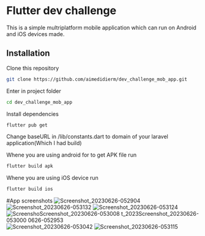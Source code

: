 
# Flutter dev challenge

This is a simple multriplatform mobile application which can run on Android and iOS devices made.

## Installation

Clone this repository

```bash
git clone https://github.com/aimedidierm/dev_challenge_mob_app.git
```

Enter in project folder

```bash
cd dev_challenge_mob_app
```

Install dependencies

```bash
flutter pub get
```

Change baseURL in /lib/constants.dart to domain of your laravel application(Which I had build)

Whene you are using android for to get APK file run

```bash
flutter build apk
```
Whene you are using iOS device run

```bash
flutter build ios
```
#App screenshots
![Screenshot_20230626-052904](https://github.com/aimedidierm/dev_challenge_mob_app/assets/73910734/81f58241-772d-4208-8f6f-2f6614d3e1fd)
![Screenshot_20230626-053132](https://github.com/aimedidierm/dev_challenge_mob_app/assets/73910734/cca5734d-5b29-4c5b-a4d5-c1ae5a904ca9)
![Screenshot_20230626-053124](https://github.com/aimedidierm/dev_challenge_mob_app/assets/73910734/b06a0bcf-ace6-4bcc-9728-9d1b6c404966)
![Screensho![Screenshot_20230626-053008](https://github.com/aimedidierm/dev_challenge_mob_app/assets/73910734/3ca94bdc-b113-4890-b850-bdf63aa4f629)
t_2023![Screenshot_20230626-053000](https://github.com/aimedidierm/dev_challenge_mob_app/assets/73910734/93fa5d23-b5e8-41d6-9aa1-f6b4934bb5a3)
0626-052953](https://github.com/aimedidierm/dev_challenge_mob_app/assets/73910734/c22c71ef-2e3c-4c84-a505-81304ed1459d)
![Screenshot_20230626-053042](https://github.com/aimedidierm/dev_challenge_mob_app/assets/73910734/f7878817-47bf-4df7-8193-ee7ec70fae1c)
![Screenshot_20230626-053115](https://github.com/aimedidierm/dev_challenge_mob_app/assets/73910734/b59a0055-bacc-48d3-9d5a-78682c347d08)
